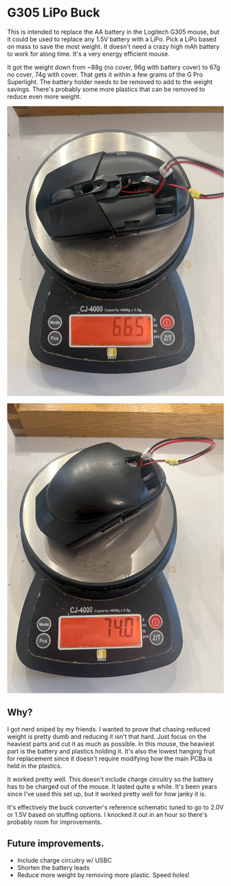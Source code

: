 # G305 LiPo Buck

This is intended to replace the AA battery in the Logitech G305 mouse, but it could be used to replace any 1.5V battery
with a LiPo. Pick a LiPo based on mass to save the most weight. It doesn't need a crazy high mAh battery to work for
along time. It's a very energy efficient mouse.

It got the weight down from ~88g (no cover, 96g with battery cover) to 67g no cover, 74g with cover. That gets it within
a few grams of the G Pro Superlight. The battery holder needs to be removed to add to the weight savings. There's
probably some more plastics that can be removed to reduce even more weight.

![Photo of mouse without cover on a scale showing 66.5g](/IMG_2797.jpg)

![Photo of a mouse with a cover on a scale showing 74g](/IMG_2795.jpg)

## Why?

I got nerd sniped by my friends. I wanted to prove that chasing reduced weight is pretty dumb and reducing it isn't that
hard. Just focus on the heaviest parts and cut it as much as possible. In this mouse, the heaviest part is the battery
and plastics holding it. It's also the lowest hanging fruit for replacement since it doesn't require modifying how the
main PCBa is held in the plastics. 

It worked pretty well. This doesn't include charge circuitry so the battery has to be
charged out of the mouse. It lasted quite a while. It's been years since I've used this set up, but it worked pretty
well for how janky it is.

It's effectively the buck converter's reference schematic tuned to go to 2.0V or 1.5V based on stuffing options. I
knocked it out in an hour so there's probably room for improvements.

## Future improvements.

* Include charge circuitry w/ USBC
* Shorten the battery leads
* Reduce more weight by removing more plastic. Speed holes!

